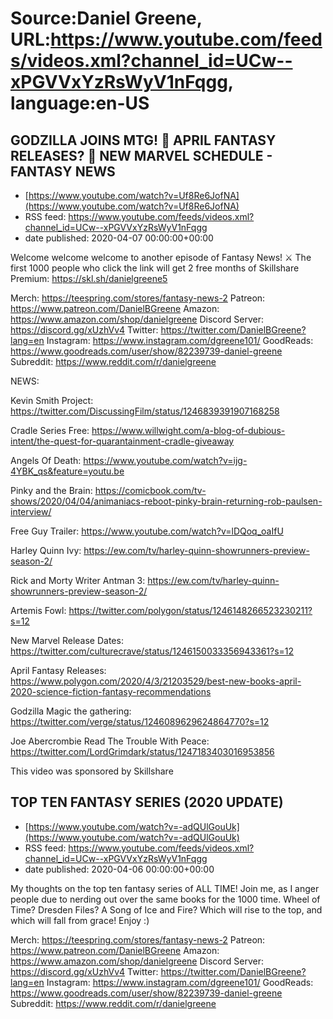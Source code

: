 # Source:Daniel Greene, URL:https://www.youtube.com/feeds/videos.xml?channel_id=UCw--xPGVVxYzRsWyV1nFqgg, language:en-US

## GODZILLA JOINS MTG! 👹 APRIL FANTASY RELEASES? 🐉 NEW MARVEL SCHEDULE - FANTASY NEWS
 - [https://www.youtube.com/watch?v=Uf8Re6JofNA](https://www.youtube.com/watch?v=Uf8Re6JofNA)
 - RSS feed: https://www.youtube.com/feeds/videos.xml?channel_id=UCw--xPGVVxYzRsWyV1nFqgg
 - date published: 2020-04-07 00:00:00+00:00

Welcome welcome welcome to another episode of Fantasy News! ⚔️
The first 1000 people who click the link will get 2 free months of Skillshare Premium: https://skl.sh/danielgreene5

Merch: https://teespring.com/stores/fantasy-news-2
Patreon: https://www.patreon.com/DanielBGreene
Amazon: https://www.amazon.com/shop/danielgreene
Discord Server: https://discord.gg/xUzhVv4
Twitter: https://twitter.com/DanielBGreene?lang=en
Instagram: https://www.instagram.com/dgreene101/
GoodReads: https://www.goodreads.com/user/show/82239739-daniel-greene
Subreddit: https://www.reddit.com/r/danielgreene

NEWS: 

Kevin Smith Project: https://twitter.com/DiscussingFilm/status/1246839391907168258

Cradle Series Free: https://www.willwight.com/a-blog-of-dubious-intent/the-quest-for-quarantainment-cradle-giveaway

Angels Of Death: https://www.youtube.com/watch?v=ijg-4YBK_qs&feature=youtu.be

Pinky and the Brain: https://comicbook.com/tv-shows/2020/04/04/animaniacs-reboot-pinky-brain-returning-rob-paulsen-interview/

Free Guy Trailer: https://www.youtube.com/watch?v=lDQoq_oaIfU

Harley Quinn Ivy: https://ew.com/tv/harley-quinn-showrunners-preview-season-2/

Rick and Morty Writer Antman 3: https://ew.com/tv/harley-quinn-showrunners-preview-season-2/

Artemis Fowl: https://twitter.com/polygon/status/1246148266523230211?s=12

New Marvel Release Dates: https://twitter.com/culturecrave/status/1246150033356943361?s=12

April Fantasy Releases: https://www.polygon.com/2020/4/3/21203529/best-new-books-april-2020-science-fiction-fantasy-recommendations

Godzilla Magic the gathering: https://twitter.com/verge/status/1246089629624864770?s=12

Joe Abercrombie Read The Trouble With Peace: https://twitter.com/LordGrimdark/status/1247183403016953856


This video was sponsored by Skillshare

## TOP TEN FANTASY SERIES (2020 UPDATE)
 - [https://www.youtube.com/watch?v=-adQUlGouUk](https://www.youtube.com/watch?v=-adQUlGouUk)
 - RSS feed: https://www.youtube.com/feeds/videos.xml?channel_id=UCw--xPGVVxYzRsWyV1nFqgg
 - date published: 2020-04-06 00:00:00+00:00

My thoughts on the top ten fantasy series of ALL TIME! Join me, as I anger people due to nerding out over the same books for the 1000 time. Wheel of Time? Dresden Files? A Song of Ice and Fire? Which will rise to the top, and which will fall from grace! Enjoy :) 

Merch: https://teespring.com/stores/fantasy-news-2
Patreon: https://www.patreon.com/DanielBGreene
Amazon: https://www.amazon.com/shop/danielgreene
Discord Server: https://discord.gg/xUzhVv4
Twitter: https://twitter.com/DanielBGreene?lang=en
Instagram: https://www.instagram.com/dgreene101/
GoodReads: https://www.goodreads.com/user/show/82239739-daniel-greene
Subreddit: https://www.reddit.com/r/danielgreene

